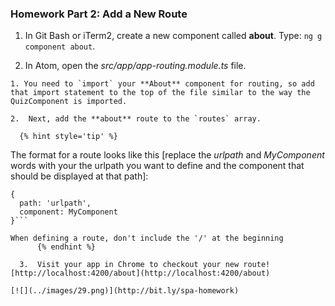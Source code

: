 ### Homework Part 2: Add a New Route

  1. In Git Bash or iTerm2, create a new component called **about**. Type: `ng g component about`.

  2. In Atom, open the _src/app/app-routing.module.ts_ file.

    1. You need to `import` your **About** component for routing, so add that import statement to the top of the file similar to the way the QuizComponent is imported.

    2.  Next, add the **about** route to the `routes` array.

      {% hint style='tip' %}
The format for a route looks like this [replace the _urlpath_ and _MyComponent_ words with your the urlpath you want to define and the component that should be displayed at that path]:

```
{
  path: 'urlpath',
  component: MyComponent
}```

When defining a route, don't include the '/' at the beginning
      {% endhint %}

  3.  Visit your app in Chrome to checkout your new route!  [http://localhost:4200/about](http://localhost:4200/about)

[![](../images/29.png)](http://bit.ly/spa-homework)
